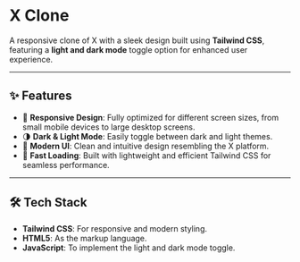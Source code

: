 # X Clone

A responsive clone of X with a sleek design built using **Tailwind CSS**, featuring a **light and dark mode** toggle option for enhanced user experience.

---

## ✨ Features

- 📱 **Responsive Design**: Fully optimized for different screen sizes, from small mobile devices to large desktop screens.
- 🌗 **Dark & Light Mode**: Easily toggle between dark and light themes.
- 🎨 **Modern UI**: Clean and intuitive design resembling the X platform.
- 🚀 **Fast Loading**: Built with lightweight and efficient Tailwind CSS for seamless performance.

---

## 🛠️ Tech Stack

- **Tailwind CSS**: For responsive and modern styling.
- **HTML5**: As the markup language.
- **JavaScript**: To implement the light and dark mode toggle.
